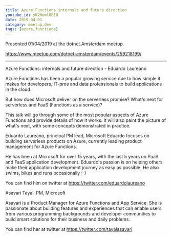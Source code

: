 ```yaml
---
title: Azure Functions internals and future direction
youtube_id: yK2HomlGEEQ
date: 2019-04-01
category: meetup,dev
tags: [azure,functions]
---
```


Presented 01/04/2019 at the dotnet.Amsterdam meetup.

https://www.meetup.com/dotnet-amsterdam/events/259218199/

---

Azure Functions: internals and future direction - Eduardo Laureano

Azure Functions has been a popular growing service due to how simple it makes for developers, IT-pros and data professionals to build applications in the cloud.

But how does Microsoft deliver on the serverless promise? What's next for serverless and FaaS (Functions as a service)?

This talk will go through some of the most popular aspects of Azure Functions and provide details of how it works. It will also paint the picture of what's next, with some concepts demonstrated in practice.

Eduardo Laureano, principal PM lead, Microsoft
Eduardo focuses on building serverless products on Azure, currently leading product management for Azure Functions.

He has been at Microsoft for over 15 years, with the last 5 years on PaaS and FaaS application development. Eduardo's passion is on helping others make their application development journey as easy as possible. He also swims, bikes and runs occasionally :-)

You can find him on twitter at https://twitter.com/eduardolaureano

Asavari Tayal, PM, Microsoft

Asavari is a Product Manager for Azure Functions and App Service. She is passionate about building features and experiences that can enable users from various programming backgrounds and developer communities to build smart solutions for their business and daily problems.

You can find her at twitter at https://twitter.com/tayalasavari